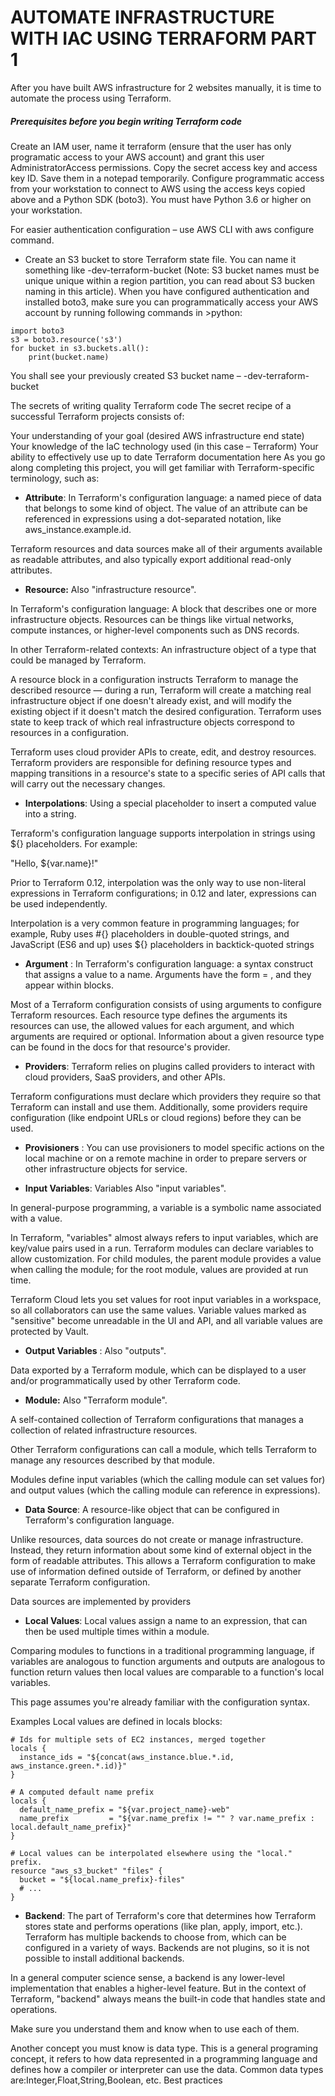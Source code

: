 
# AUTOMATE INFRASTRUCTURE WITH IAC USING TERRAFORM PART 1


After you have built AWS infrastructure for 2 websites manually, it is time to automate the process using Terraform.
##### Prerequisites before you begin writing Terraform code

Create an IAM user, name it terraform (ensure that the user has only programatic access to your AWS account) and grant this user AdministratorAccess permissions.
Copy the secret access key and access key ID. Save them in a notepad temporarily.
Configure programmatic access from your workstation to connect to AWS using the access keys copied above and a Python SDK (boto3). You must have Python 3.6 or higher on your workstation.


For easier authentication configuration – use AWS CLI with aws configure command.

* Create an S3 bucket to store Terraform state file. You can name it something like <yourname>-dev-terraform-bucket (Note: S3 bucket names must be unique unique within a region partition, you can read about S3 bucken naming in this article). 
When you have configured authentication and installed boto3, make sure you can programmatically access your AWS account by running following commands in >python:
```
import boto3
s3 = boto3.resource('s3')
for bucket in s3.buckets.all():
    print(bucket.name)
```

You shall see your previously created S3 bucket name – <yourname>-dev-terraform-bucket

The secrets of writing quality Terraform code
The secret recipe of a successful Terraform projects consists of:

Your understanding of your goal (desired AWS infrastructure end state)
Your knowledge of the IaC technology used (in this case – Terraform)
Your ability to effectively use up to date Terraform documentation here
As you go along completing this project, you will get familiar with Terraform-specific terminology, such as:

* **Attribute**: In Terraform's configuration language: a named piece of data that belongs to some kind of object. The value of an attribute can be referenced in expressions using a dot-separated notation, like aws_instance.example.id.

Terraform resources and data sources make all of their arguments available as readable attributes, and also typically export additional read-only attributes.


* **Resource:** Also "infrastructure resource".

In Terraform's configuration language: A block that describes one or more infrastructure objects. Resources can be things like virtual networks, compute instances, or higher-level components such as DNS records.

In other Terraform-related contexts: An infrastructure object of a type that could be managed by Terraform.

A resource block in a configuration instructs Terraform to manage the described resource — during a run, Terraform will create a matching real infrastructure object if one doesn't already exist, and will modify the existing object if it doesn't match the desired configuration. Terraform uses state to keep track of which real infrastructure objects correspond to resources in a configuration.

Terraform uses cloud provider APIs to create, edit, and destroy resources. Terraform providers are responsible for defining resource types and mapping transitions in a resource's state to a specific series of API calls that will carry out the necessary changes.


* **Interpolations**: Using a special placeholder to insert a computed value into a string.

Terraform's configuration language supports interpolation in strings using ${<EXPRESSION>} placeholders. For example:

"Hello, ${var.name}!"

Prior to Terraform 0.12, interpolation was the only way to use non-literal expressions in Terraform configurations; in 0.12 and later, expressions can be used independently.

Interpolation is a very common feature in programming languages; for example, Ruby uses #{<EXPRESSION>} placeholders in double-quoted strings, and JavaScript (ES6 and up) uses ${<EXPRESSION>} placeholders in backtick-quoted strings
* **Argument** : In Terraform's configuration language: a syntax construct that assigns a value to a name. Arguments have the form <IDENTIFIER> = <EXPRESSION>, and they appear within blocks.

Most of a Terraform configuration consists of using arguments to configure Terraform resources. Each resource type defines the arguments its resources can use, the allowed values for each argument, and which arguments are required or optional. Information about a given resource type can be found in the docs for that resource's provider.
* **Providers**: Terraform relies on plugins called providers to interact with cloud providers, SaaS providers, and other APIs.

Terraform configurations must declare which providers they require so that Terraform can install and use them. Additionally, some providers require configuration (like endpoint URLs or cloud regions) before they can be used.


* **Provisioners** : You can use provisioners to model specific actions on the local machine or on a remote machine in order to prepare servers or other infrastructure objects for service.


* **Input Variables**: Variables
Also "input variables".

In general-purpose programming, a variable is a symbolic name associated with a value.

In Terraform, "variables" almost always refers to input variables, which are key/value pairs used in a run. Terraform modules can declare variables to allow customization. For child modules, the parent module provides a value when calling the module; for the root module, values are provided at run time.

Terraform Cloud lets you set values for root input variables in a workspace, so all collaborators can use the same values. Variable values marked as "sensitive" become unreadable in the UI and API, and all variable values are protected by Vault.
* **Output Variables** : Also "outputs".

Data exported by a Terraform module, which can be displayed to a user and/or programmatically used by other Terraform code.
* **Module:** Also "Terraform module".

A self-contained collection of Terraform configurations that manages a collection of related infrastructure resources.

Other Terraform configurations can call a module, which tells Terraform to manage any resources described by that module.

Modules define input variables (which the calling module can set values for) and output values (which the calling module can reference in expressions).
* **Data Source**: A resource-like object that can be configured in Terraform's configuration language.

Unlike resources, data sources do not create or manage infrastructure. Instead, they return information about some kind of external object in the form of readable attributes. This allows a Terraform configuration to make use of information defined outside of Terraform, or defined by another separate Terraform configuration.

Data sources are implemented by providers
* **Local Values**: Local values assign a name to an expression, that can then be used multiple times within a module.

Comparing modules to functions in a traditional programming language, if variables are analogous to function arguments and outputs are analogous to function return values then local values are comparable to a function's local variables.

This page assumes you're already familiar with the configuration syntax.

Examples
Local values are defined in locals blocks:
```
# Ids for multiple sets of EC2 instances, merged together
locals {
  instance_ids = "${concat(aws_instance.blue.*.id, aws_instance.green.*.id)}"
}

# A computed default name prefix
locals {
  default_name_prefix = "${var.project_name}-web"
  name_prefix         = "${var.name_prefix != "" ? var.name_prefix : local.default_name_prefix}"
}

# Local values can be interpolated elsewhere using the "local." prefix.
resource "aws_s3_bucket" "files" {
  bucket = "${local.name_prefix}-files"
  # ...
}

```

* **Backend**: The part of Terraform's core that determines how Terraform stores state and performs operations (like plan, apply, import, etc.). Terraform has multiple backends to choose from, which can be configured in a variety of ways. Backends are not plugins, so it is not possible to install additional backends.

In a general computer science sense, a backend is any lower-level implementation that enables a higher-level feature. But in the context of Terraform, "backend" always means the built-in code that handles state and operations.


Make sure you understand them and know when to use each of them.

Another concept you must know is data type. This is a general programing concept, it refers to how data represented in a programming language and defines how a compiler or interpreter can use the data. Common data types are:Integer,Float,String,Boolean, etc.
Best practices
